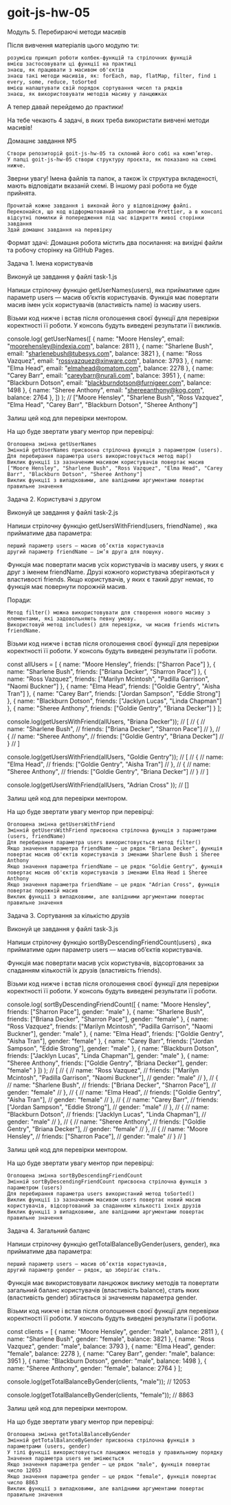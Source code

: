 # goit-js-hw-05

Модуль 5. Перебираючі методи масивів    

Після вивчення матеріалів цього модулю ти:

    розумієш принцип роботи колбек-функцій та стрілочних функцій
    вмієш застосовувати ці функції на практиці
    знаєш, як працювати з масивом об'єктів
    знаєш такі методи масивів, як: forEach, map, flatMap, filter, find і every, some, reduce, toSorted
    вмієш налаштувати свій порядок сортування чисел та рядків
    знаєш, як використовувати методів масиву у ланцюжках

А тепер давай перейдемо до практики!

На тебе чекають 4 задачі, в яких треба використати вивчені методи масивів!

Домашнє завдання №5

    Створи репозиторій goit-js-hw-05 та склонюй його собі на комп’ютер.
    У папці goit-js-hw-05 створи структуру проєкта, як показано на схемі нижче.

Зверни увагу! Імена файлів та папок, а також їх структура вкладеності, мають
відповідати вказаній схемі. В іншому разі робота не буде прийнята.

    Прочитай кожне завдання і виконай його у відповідному файлі.
    Переконайся, що код відформатований за допомогою Prettier, а в консолі відсутні помилки й попередження під час відкриття живої сторінки завдання
    Здай домашнє завдання на перевірку

Формат здачі: Домашня робота містить два посилання: на вихідні файли та робочу
сторінку на GitHub Pages.

Задача 1. Імена користувачів

Виконуй це завдання у файлі task-1.js

Напиши стрілочну функцію getUserNames(users), яка прийматиме один параметр users
— масив об’єктів користувачів. Функція має повертати масив імен усіх
користувачів (властивість name) із масиву users.

Візьми код нижче і встав після оголошення своєї функції для перевірки
коректності її роботи. У консоль будуть виведені результати її викликів.

console.log( getUserNames([ { name: "Moore Hensley", email:
"moorehensley@indexia.com", balance: 2811 }, { name: "Sharlene Bush", email:
"sharlenebush@tubesys.com", balance: 3821 }, { name: "Ross Vazquez", email:
"rossvazquez@xinware.com", balance: 3793 }, { name: "Elma Head", email:
"elmahead@omatom.com", balance: 2278 }, { name: "Carey Barr", email:
"careybarr@nurali.com", balance: 3951 }, { name: "Blackburn Dotson", email:
"blackburndotson@furnigeer.com", balance: 1498 }, { name: "Sheree Anthony",
email: "shereeanthony@kog.com", balance: 2764 }, ]) ); // ["Moore Hensley",
"Sharlene Bush", "Ross Vazquez", "Elma Head", "Carey Barr", "Blackburn Dotson",
"Sheree Anthony"]

Залиш цей код для перевірки ментором.

На що буде звертати увагу ментор при перевірці:

    Оголошена змінна getUserNames
    Змінній getUserNames присвоєна стрілочна функція з параметром (users).
    Для перебирання параметра users використовується метод map()
    Виклик функції із зазначеним масивом користувачів повертає масив ["Moore Hensley", "Sharlene Bush", "Ross Vazquez", "Elma Head", "Carey Barr", "Blackburn Dotson", "Sheree Anthony"]
    Виклик функції з випадковими, але валідними аргументами повертає правильне значення

Задача 2. Користувачі з другом

Виконуй це завдання у файлі task-2.js

Напиши стрілочну функцію getUsersWithFriend(users, friendName) , яка прийматиме
два параметра:

    перший параметр users — масив об’єктів користувачів
    другий параметр friendName — ім’я друга для пошуку.

Функція має повертати масив усіх користувачів із масиву users, у яких є друг з
іменем friendName. Друзі кожного користувача зберігаються у властивості friends.
Якщо користувачів, у яких є такий друг немає, то функція має повернути порожній
масив.

Поради:

    Метод filter() можна використовувати для створення нового масиву з елементами, які задовольняють певну умову.
    Використовуй метод includes() для перевірки, чи масив friends містить friendName.

Візьми код нижче і встав після оголошення своєї функції для перевірки
коректності її роботи. У консоль будуть виведені результати її роботи.

const allUsers = [ { name: "Moore Hensley", friends: ["Sharron Pace"] }, { name:
"Sharlene Bush", friends: ["Briana Decker", "Sharron Pace"] }, { name: "Ross
Vazquez", friends: ["Marilyn Mcintosh", "Padilla Garrison", "Naomi Buckner"] },
{ name: "Elma Head", friends: ["Goldie Gentry", "Aisha Tran"] }, { name: "Carey
Barr", friends: ["Jordan Sampson", "Eddie Strong"] }, { name: "Blackburn
Dotson", friends: ["Jacklyn Lucas", "Linda Chapman"] }, { name: "Sheree
Anthony", friends: ["Goldie Gentry", "Briana Decker"] } ];

console.log(getUsersWithFriend(allUsers, "Briana Decker")); // [ // { // name:
"Sharlene Bush", // friends: ["Briana Decker", "Sharron Pace"] // }, // { //
name: "Sheree Anthony", // friends: ["Goldie Gentry", "Briana Decker"] // } // ]

console.log(getUsersWithFriend(allUsers, "Goldie Gentry")); // [ // { // name:
"Elma Head", // friends: ["Goldie Gentry", "Aisha Tran"] // }, // { // name:
"Sheree Anthony", // friends: ["Goldie Gentry", "Briana Decker"] // } // ]

console.log(getUsersWithFriend(allUsers, "Adrian Cross" )); // []

Залиш цей код для перевірки ментором.

На що буде звертати увагу ментор при перевірці:

    Оголошена змінна getUsersWithFriend
    Змінній getUsersWithFriend присвоєна стрілочна функція з параметрами (users, friendName)
    Для перебирання параметра users використовується метод filter()
    Якщо значення параметра friendName — це рядок "Briana Decker", функція повертає масив об'єктів користувачів з іменами Sharlene Bush і Sheree Anthony
    Якщо значення параметра friendName — це рядок "Goldie Gentry", функція повертає масив об'єктів користувачів з іменами Elma Head і Sheree Anthony
    Якщо значення параметра friendName — це рядок "Adrian Cross", функція повертає порожній масив
    Виклик функції з випадковими, але валідними аргументами повертає правильне значення

Задача 3. Сортування за кількістю друзів

Виконуй це завдання у файлі task-3.js

Напиши стрілочну функцію sortByDescendingFriendCount(users) , яка прийматиме
один параметр users — масив об’єктів користувачів.

Функція має повертати масив усіх користувачів, відсортованих за спаданням
кількостій їх друзів (властивість friends).

Візьми код нижче і встав після оголошення своєї функції для перевірки
коректності її роботи. У консоль будуть виведені результати її роботи.

console.log( sortByDescendingFriendCount([ { name: "Moore Hensley", friends:
["Sharron Pace"], gender: "male" }, { name: "Sharlene Bush", friends: ["Briana
Decker", "Sharron Pace"], gender: "female" }, { name: "Ross Vazquez", friends:
["Marilyn Mcintosh", "Padilla Garrison", "Naomi Buckner"], gender: "male" }, {
name: "Elma Head", friends: ["Goldie Gentry", "Aisha Tran"], gender: "female" },
{ name: "Carey Barr", friends: ["Jordan Sampson", "Eddie Strong"], gender:
"male" }, { name: "Blackburn Dotson", friends: ["Jacklyn Lucas", "Linda
Chapman"], gender: "male" }, { name: "Sheree Anthony", friends: ["Goldie
Gentry", "Briana Decker"], gender: "female" } ]) ); // [ // { // name: "Ross
Vazquez", // friends: ["Marilyn Mcintosh", "Padilla Garrison", "Naomi Buckner"],
// gender: "male" // }, // { // name: "Sharlene Bush", // friends: ["Briana
Decker", "Sharron Pace"], // gender: "female" // }, // { // name: "Elma Head",
// friends: ["Goldie Gentry", "Aisha Tran"], // gender: "female" // }, // { //
name: "Carey Barr", // friends: ["Jordan Sampson", "Eddie Strong"], // gender:
"male" // }, // { // name: "Blackburn Dotson", // friends: ["Jacklyn Lucas",
"Linda Chapman"], // gender: "male" // }, // { // name: "Sheree Anthony", //
friends: ["Goldie Gentry", "Briana Decker"], // gender: "female" // }, // { //
name: "Moore Hensley", // friends: ["Sharron Pace"], // gender: "male" // } // ]

Залиш цей код для перевірки ментором.

На що буде звертати увагу ментор при перевірці:

    Оголошена змінна sortByDescendingFriendCount
    Змінній sortByDescendingFriendCount присвоєна стрілочна функція з параметром (users)
    Для перебирання параметра users використаний метод toSorted()
    Виклик функції із зазначеним масивом users повертає новий масив користувачів, відсортований за спаданням кількості їхніх друзів
    Виклик функції з випадковими, але валідними аргументами повертає правильне значення

Задача 4. Загальний баланс

Напиши стрілочну функцію getTotalBalanceByGender(users, gender), яка прийматиме
два параметра:

    перший параметр users — масив об’єктів користувачів,
    другий параметр gender — рядок, що зберігає стать.

Функція має використовувати ланцюжок виклику методів та повертати загальний
баланс користувачів (властивість balance), стать яких (властивість gender)
збігається зі значенням параметра gender.

Візьми код нижче і встав після оголошення своєї функції для перевірки
коректності її роботи. У консоль будуть виведені результати її роботи.

const clients = [ { name: "Moore Hensley", gender: "male", balance: 2811 }, {
name: "Sharlene Bush", gender: "female", balance: 3821 }, { name: "Ross
Vazquez", gender: "male", balance: 3793 }, { name: "Elma Head", gender:
"female", balance: 2278 }, { name: "Carey Barr", gender: "male", balance: 3951
}, { name: "Blackburn Dotson", gender: "male", balance: 1498 }, { name: "Sheree
Anthony", gender: "female", balance: 2764 } ];

console.log(getTotalBalanceByGender(clients, "male")); // 12053

console.log(getTotalBalanceByGender(clients, "female")); // 8863

Залиш цей код для перевірки ментором.

На що буде звертати увагу ментор при перевірці:

    Оголошена змінна getTotalBalanceByGender
    Змінній getTotalBalanceByGender присвоєна стрілочна функція з параметрами (users, gender)
    У тілі функції використовується ланцюжок методів у правильному порядку
    Значення параметра users не змінюється
    Якщо значення параметра gender — це рядок "male", функція повертає число 12053
    Якщо значення параметра gender — це рядок "female", функція повертає число 8863
    Виклик функції з випадковими, але валідними аргументами повертає правильне значення
